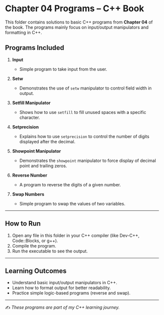 # Chapter 04 Programs – C++ Book

This folder contains solutions to basic C++ programs from **Chapter 04** of the book. The programs mainly focus on input/output manipulators and formatting in C++.

## Programs Included

1. **Input**

   * Simple program to take input from the user.

2. **Setw**

   * Demonstrates the use of `setw` manipulator to control field width in output.

3. **Setfill Manipulator**

   * Shows how to use `setfill` to fill unused spaces with a specific character.

4. **Setprecision**

   * Explains how to use `setprecision` to control the number of digits displayed after the decimal.

5. **Showpoint Manipulator**

   * Demonstrates the `showpoint` manipulator to force display of decimal point and trailing zeros.

6. **Reverse Number**

   * A program to reverse the digits of a given number.

7. **Swap Numbers**

   * Simple program to swap the values of two variables.

---

## How to Run

1. Open any file in this folder in your C++ compiler (like Dev-C++, Code::Blocks, or g++).
2. Compile the program.
3. Run the executable to see the output.

---

## Learning Outcomes

* Understand basic input/output manipulators in C++.
* Learn how to format output for better readability.
* Practice simple logic-based programs (reverse and swap).

---

✍️ *These programs are part of my C++ learning journey.*

